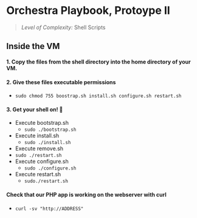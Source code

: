 # Orchestra Playbook, Protoype II
> *Level of Complexity:* Shell Scripts

## Inside the VM

#### 1. Copy the files from the  shell directory into the home directory of your VM.

#### 2. Give these files executable permissions
* `sudo chmod 755 boostrap.sh install.sh configure.sh restart.sh`

#### 3. Get your shell on! :shell:
* Execute bootstrap.sh
  * `sudo ./bootstrap.sh`
* Execute install.sh
  * `sudo ./install.sh`
 * Execute remove.sh
  * `sudo ./restart.sh`
* Execute configure.sh
  * `sudo ./configure.sh` 
* Execute restart.sh
  * `sudo./restart.sh`
#### Check that our PHP app is working on the webserver with curl
* `curl -sv "http://ADDRESS"`
